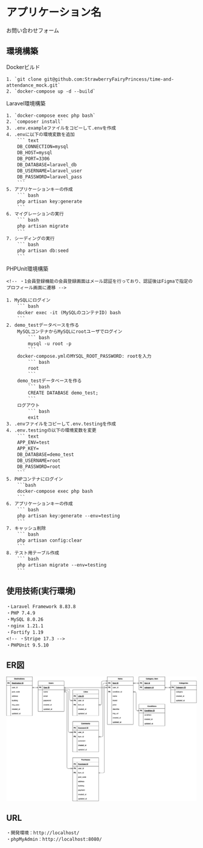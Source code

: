 # アプリケーション名
お問い合わせフォーム

## 環境構築

Dockerビルド

	1. `git clone git@github.com:StrawberryFairyPrincess/time-and-attendance_mock.git`
	2. `docker-compose up -d --build`


Laravel環境構築

	1. `docker-compose exec php bash`
	2. `composer install`
	3. .env.exampleファイルをコピーして.envを作成
	4. .envに以下の環境変数を追加
		``` text
		DB_CONNECTION=mysql
		DB_HOST=mysql
		DB_PORT=3306
		DB_DATABASE=laravel_db
		DB_USERNAME=laravel_user
		DB_PASSWORD=laravel_pass
		```
	5. アプリケーションキーの作成
		``` bash
		php artisan key:generate
		```
	6. マイグレーションの実行
		``` bash
		php artisan migrate
		```
	7. シーディングの実行
		``` bash
		php artisan db:seed
		```


PHPUnit環境構築

	<!-- ・1会員登録機能の会員登録画面はメール認証を行っており、認証後はFigmaで指定のプロフィール画面に遷移 -->

	1. MySQLにログイン
		``` bash
		docker exec -it (MySQLのコンテナID) bash
		```
	2. demo_testデータベースを作る
		MySQLコンテナからMySQLにrootユーザでログイン
			``` bash
			mysql -u root -p
			```
		docker-compose.ymlのMYSQL_ROOT_PASSWORD: rootを入力
			``` bash
			root
			```
		demo_testデータベースを作る
			``` bash
			CREATE DATABASE demo_test;
			```
		ログアウト
			``` bash
			exit
	3. .envファイルをコピーして.env.testingを作成
	4. .env.testingの以下の環境変数を変更
		``` text
		APP_ENV=test
		APP_KEY=
		DB_DATABASE=demo_test
		DB_USERNAME=root
		DB_PASSWORD=root
		```
	5. PHPコンテナにログイン
		```bash
		docker-compose exec php bash
		```
	6. アプリケーションキーの作成
		``` bash
		php artisan key:generate --env=testing
		```
	7. キャッシュ削除
		``` bash
		php artisan config:clear
		```
	8. テスト用テーブル作成
		``` bash
		php artisan migrate --env=testing
		```


## 使用技術(実行環境)

	・Laravel Framework 8.83.8
	・PHP 7.4.9
	・MySQL 8.0.26
	・nginx 1.21.1
	・Fortify 1.19
	<!-- ・Stripe 17.3 -->
	・PHPUnit 9.5.10


## ER図

![](./src/EntityRelationshipDiagram.drawio.png)


## URL

    ・開発環境：http://localhost/
    ・phpMyAdmin：http://localhost:8080/
